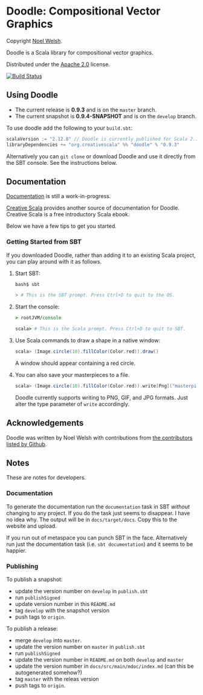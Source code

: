 # Doodle: Compositional Vector Graphics

Copyright [Noel Welsh](http://noelwelsh.com).

Doodle is a Scala library for compositional vector graphics.

Distributed under the [Apache 2.0](http://www.apache.org/licenses/LICENSE-2.0.txt) license.

[![Build Status](https://travis-ci.org/creativescala/doodle.svg?branch=develop)](https://travis-ci.org/creativescala/doodle)


## Using Doodle

* The current release is **0.9.3** and is on the `master` branch.
* The current snapshot is **0.9.4-SNAPSHOT** and is on the `develop` branch.

To use doodle add the following to your `build.sbt`:

~~~ scala
scalaVersion := "2.12.8" // Doodle is currently published for Scala 2.12 only
libraryDependencies += "org.creativescala" %% "doodle" % "0.9.3"
~~~

Alternatively you can `git clone` or download Doodle and use it directly from the SBT console. See the instructions below.


## Documentation

[Documentation](https://www.creativescala.org/doodle/) is still a work-in-progress.

[Creative Scala][creativescala] provides another source of documentation for Doodle. Creative Scala is a free introductory Scala ebook. 

[creativescala]: http://creativescala.org/

Below we have a few tips to get you started.

### Getting Started from SBT

If you downloaded Doodle, rather than adding it to an existing Scala project, you can play around with it as follows.

1.  Start SBT:

    ~~~ bash
    bash$ sbt

    > # This is the SBT prompt. Press Ctrl+D to quit to the OS.
    ~~~

2.  Start the console:

    ~~~ coffee
    > rootJVM/console

    scala> # This is the Scala prompt. Press Ctrl+D to quit to SBT.
    ~~~

3.  Use Scala commands to draw a shape in a native window:

    ~~~ scala
    scala> (Image.circle(10).fillColor(Color.red)).draw()
    ~~~

    A window should appear containing a red circle.
    
4.  You can also save your masterpieces to a file.

    ~~~ scala
    scala> (Image.circle(10).fillColor(Color.red)).write[Png]("masterpiece.png")
    ~~~
    
    Doodle currently supports writing to PNG, GIF, and JPG formats. Just alter the type parameter of `write` accordingly.


## Acknowledgements

Doodle was written by Noel Welsh with contributions from [the contributors listed by Github][github-contributors].

[github-contributors]: https://github.com/creativescala/doodle/graphs/contributors


## Notes

These are notes for developers.

### Documentation

To generate the documentation run the `documentation` task in SBT *without* changing to any project. If you do the task just seems to disappear. I have no idea why. The output will be in `docs/target/docs`. Copy this to the website and upload.

If you run out of metaspace you can punch SBT in the face. Alternatively run just the documentation task (i.e. `sbt documentation`) and it seems to be happier.

### Publishing

To publish a snapshot:

* update the version number on `develop` in `publish.sbt`
* run `publishSigned`
* update version number in this `README.md`
* tag `develop` with the snapshot version
* push tags to `origin`.

To publish a release:

* merge `develop` into `master`.
* update the version number on `master` in `publish.sbt`
* run `publishSigned`
* update the version number in `README.md` on both `develop` and `master`
* update the version number in `docs/src/main/mdoc/index.md` (can this be autogenerated somehow?)
* tag `master` with the releas version
* push tags to `origin`.
